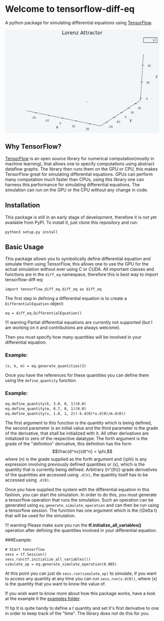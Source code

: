 # Welcome to tensorflow-diff-eq
A python package for simulating differential equations using [TensorFlow](https://www.tensorflow.org/). 

![Lorenz Attractor](https://github.com/dwd31415/tensorflow-diff-eq/blob/master/examples/lorenz_attractor_animated.gif?raw=true)
## Why TensorFlow?
[TensorFlow](https://www.tensorflow.org/) is an open source library for numerical computation(mostly in machine learning), that allows one to specify computations using abstract dataflow graphs. The library then runs them on the GPU or CPU, this makes TensorFlow great for simulating differential equations. GPUs can perform many computation much faster than CPUs, using this library one can harness this performance for simulating differential equations. The simulation can run on the GPU or the CPU without any change in code.

## Installation
This package is still in an early stage of development, therefore it is not yet
available from PyPI. To install it, just clone this repository and run:

```
python3 setup.py install
```

## Basic Usage

This package allows you to symbolically define differential equation and
simulate them using TensorFlow, this allows one to use the GPU for the actual simulation without ever using C
or CUDA. All important classes and functions are in the `diff_eq` namespace, therefore
this is best way to import tensorflow-diff-eq:
``` python3
import tensorflow_diff_eq.diff_eq as diff_eq
```

The first step in defining a differential equation is to create a `DifferentialEquation`
object:
``` python3
eq = diff_eq.DifferentialEquation()
```
!!! warning
    Partial differential equations are currently not supported (but I am working on it and contributions are always welcome).

Then you must specify how many quantities will be involved in your differential equation.
### Example:
``` python3
(x, k, m) = eq.generate_quantities(3)
```
Once you have the references for these quantities you can define them using the
`define_quantity` function.
### Example:
``` python3
eq.define_quantity(k, 3.0, 0, 1)(0.0)
eq.define_quantity(m, 0.7, 0, 1)(0.0)
eq.define_quantity(x, 1.0, 1, 2)(-k.d(0)*x.d(0)/m.d(0))
```
The first argument to this function is the quantity which is being defined, the second parameter is an initial value and the third parameter is the grade of the derivative, that shall be
initialized with it. All other derivatives are initialized to zero of the respective datatype.
The forth argument is the grade of the "definition" derivative, this definition has the form
$$\frac{d^nx}{dt^n} = \phi,$$
where \(n\) is the grade supplied as the forth argument and \(\phi\) is any expression
involving previously defined quantities or \(x\), which is the quantity that is currently being defined. Arbitrary \(n^{th}\)-grade derivatives of the quantities are accessed using `.d(n)`, the quantity itself has to be accessed using `.d(0)`.

Once you have supplied the system with the differential equation in this fashion, you can start the simulation. In order to do this, you must generate a tensorflow operation that runs
the simulation. Such an operation can be generated using `eq.generate_simulate_operation` and can then be run using a tensorflow session. The function has one argument which is the \(\Delta t\) that will be used for the simulation.


!!! warning
    Please make sure you run the **tf.initialize_all_variables()** operation after defining the quantities involved in your differential equation.


###Example:
``` python3
# Start tensorflow
sess = tf.Session()
sess.run(tf.initialize_all_variables())
simulate_op = eq.generate_simulate_operation(0.005)
```

At this point you can just do `sess.run(simulate_op)` to simulate, if you want to access
any quantity at any time you can run `sess.run(x.d(0))`, where \(x\) is the quantity that you want to know the value of.

If you wish want to know more about how this package works, have a look at the example it the [examples folder](https://github.com/dwd31415/tensorflow-diff-eq/tree/master/examples).

!!! tip
    It is quite handy to define a *t* quantity and set it's first derivative to one in order to keep track of the "time". The library does not do this for you.

